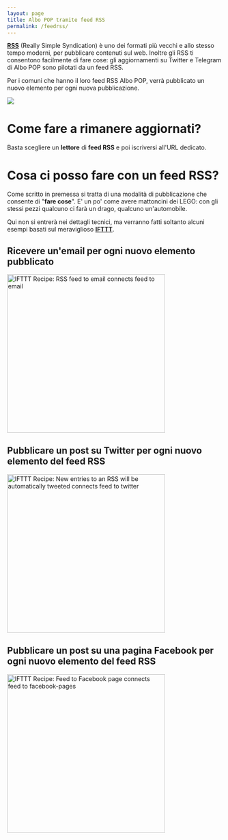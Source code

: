 ```yaml
---
layout: page
title: Albo POP tramite feed RSS
permalink: /feedrss/
---
```


[**RSS**](https://it.wikipedia.org/wiki/RSS) (Really Simple Syndication) è uno dei formati più vecchi e allo stesso tempo moderni, per pubblicare contenuti sul web. Inoltre gli RSS ti consentono facilmente di fare cose: gli aggiornamenti su Twitter e Telegram di Albo POP sono pilotati da un feed RSS.

Per i comuni che hanno il loro feed RSS Albo POP, verrà pubblicato un nuovo elemento per ogni nuova pubblicazione.

![](http://i.imgur.com/myXXK7u.png)

# Come fare a rimanere aggiornati?
Basta scegliere un **lettore** di **feed RSS** e poi iscriversi all'URL dedicato.

# Cosa ci posso fare con un feed RSS?
Come scritto in premessa si tratta di una modalità di pubblicazione che consente di "**fare cose**". E' un po' come avere mattoncini dei LEGO: con gli stessi pezzi qualcuno ci farà un drago, qualcuno un'automobile. 

Qui non si entrerà nei dettagli tecnici, ma verranno fatti soltanto alcuni esempi basati sul meraviglioso **[IFTTT](https://ifttt.com)**.

## Ricevere un'email per ogni nuovo elemento pubblicato

<a href="https://ifttt.com/view_embed_recipe/147561-rss-feed-to-email" target = "_blank" class="embed_recipe embed_recipe-l_17" id= "embed_recipe-147561"><img src= 'https://ifttt.com/recipe_embed_img/147561' alt="IFTTT Recipe: RSS feed to email connects feed to email" width="370px" style="max-width:100%"/></a><script async type="text/javascript" src= "//ifttt.com/assets/embed_recipe.js"></script>

## Pubblicare un post su Twitter per ogni nuovo elemento del feed RSS

<a href="https://ifttt.com/view_embed_recipe/5539-new-entries-to-an-rss-will-be-automatically-tweeted" target = "_blank" class="embed_recipe embed_recipe-l_51" id= "embed_recipe-5539"><img src= 'https://ifttt.com/recipe_embed_img/5539' alt="IFTTT Recipe: New entries to an RSS will be automatically tweeted connects feed to twitter" width="370px" style="max-width:100%"/></a><script async type="text/javascript" src= "//ifttt.com/assets/embed_recipe.js"></script>

## Pubblicare un post su una pagina Facebook per ogni nuovo elemento del feed RSS

<a href="https://ifttt.com/view_embed_recipe/5503-feed-to-facebook-page" target = "_blank" class="embed_recipe embed_recipe-l_21" id= "embed_recipe-5503"><img src= 'https://ifttt.com/recipe_embed_img/5503' alt="IFTTT Recipe: Feed to Facebook page connects feed to facebook-pages" width="370px" style="max-width:100%"/></a><script async type="text/javascript" src= "//ifttt.com/assets/embed_recipe.js"></script>